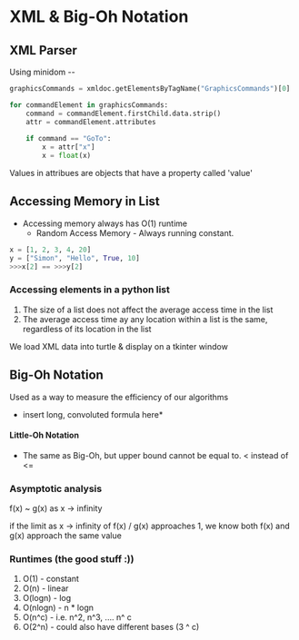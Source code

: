 # XML & Big-Oh Notation

## XML Parser
Using minidom --

```python
graphicsCommands = xmldoc.getElementsByTagName("GraphicsCommands")[0]

for commandElement in graphicsCommands:
    command = commandElement.firstChild.data.strip()
    attr = commandElement.attributes
    
    if command == "GoTo":
        x = attr["x"]
        x = float(x)
```
Values in attribues are objects that have a property called 'value'


## Accessing Memory in List
* Accessing memory always has O(1) runtime
    * Random Access Memory - Always running constant.

```python
x = [1, 2, 3, 4, 20]
y = ["Simon", "Hello", True, 10]
>>>x[2] == >>>y[2]

```
### Accessing elements in a python list
1. The size of a list does not affect the average access time in the list
2. The average access time ay any location within a list is the same, regardless of its location in the list

We load XML data into turtle & display on a tkinter window

## Big-Oh Notation
Used as a way to measure the efficiency of our algorithms
* insert long, convoluted formula here*

#### Little-Oh Notation
* The same as Big-Oh, but upper bound cannot be equal to. < instead of <=

### Asymptotic analysis

f(x) ~ g(x) as x -> infinity

if the limit as x -> infinity of f(x) / g(x) approaches 1, we know both f(x) and g(x) approach the same value
### Runtimes (the good stuff :))
1. O(1) - constant
2. O(n) - linear
3. O(logn) - log
4. O(nlogn) - n * logn
4. O(n^c) - i.e. n^2, n^3, .... n^ c
5. O(2^n) - could also have different bases (3 ^ c)
    

